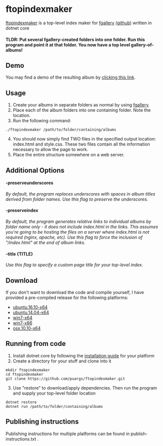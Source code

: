 # ftopindexmaker
[ftopindexmaker](https://github.com/puargs/ftopindexmaker) is a top-level index maker for [fgallery](https://www.thregr.org/~wavexx/software/fgallery/) [(github)](https://github.com/wavexx/fgallery) written in dotnet core

#### TLDR: Put several fgallery-created folders into one folder. Run this program and point it at that folder. You now have a top level gallery-of-albums!

## Demo

You may find a demo of the resulting album by [clicking this link](https://puargs.net/ftopindexmakerdemo/).

## Usage

1. Create your albums in separate folders as normal by using [fgallery](https://www.thregr.org/~wavexx/software/fgallery/).
2. Place each of the album folders into one containing folder. Note the location.
3. Run the following command:

`./ftopindexmaker /path/to/folder/containing/albums`

4. You should now simply find TWO files in the specified output location: index.html and style.css. These two files contain all the information necessary to allow the page to work.
5. Place the entire structure somewhere on a web server.

## Additional Options

#### -preserveunderscores
  *By default, the program replaces underscores with spaces in album titles derived from folder names. Use this flag to preserve the underscores.*

#### -preserveindex
  *By default, the program generates relative links to individual albums by folder name only - it does not include index.html in the links. This assumes you're going to be hosting the files on a server where index.html is not required (nginx, apache, etc). Use this flag to force the inclusion of "/index.html" at the end of album links.*

#### -title {TITLE}
  *Use this flag to specify a custom page title for your top-level index.*

## Download

If you don't want to download the code and compile yourself, I have provided a pre-compiled release for the following platforms:

* [ubuntu.16.10-x64](https://github.com/puargs/ftopindexmaker/releases/download/v1.0/ftopindexmaker-Ubuntu.16.10-x64-1.0.tar.gz)
* [ubuntu.14.04-x64](https://github.com/puargs/ftopindexmaker/releases/download/v1.0/ftopindexmaker-Ubuntu.14.04-x64-1.0.tar.gz)
* [win7-x64](https://github.com/puargs/ftopindexmaker/releases/download/v1.0/ftopindexmaker-Winx64-1.0.zip)
* [win7-x86](https://github.com/puargs/ftopindexmaker/releases/download/v1.0/ftopindexmaker-Winx86-1.0.zip)
* [osx.10.10-x64](https://github.com/puargs/ftopindexmaker/releases/download/v1.0/ftopindexmaker-OSX-1.0.zip)

## Running from code

1. Install dotnet core by following the [installation guide](https://www.microsoft.com/net/core) for your platform
2. Create a directory for your stuff and clone into it
```
mkdir ftopindexmaker
cd ftopindexmaker
git clone https://github.com/puargs/ftopindexmaker.git
```
3. Use "restore" to download/apply dependencies. Then run the program and supply your top-level folder location
```
dotnet restore
dotnet run /path/to/folder/containing/albums
```

## Publishing instructions

Publishing instructions for multiple platforms can be found in publish-instructions.txt .